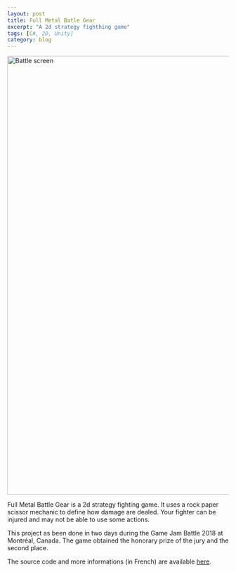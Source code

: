 ```yaml
---
layout: post
title: Full Metal Batle Gear
excerpt: "A 2d strategy fighthing game"
tags: [C#, 2D, Unity]
category: blog
---
```


<img src="/RobinDonnay/images/FMBG/BattleScreen.png" alt="Battle screen" width="1000" />

Full Metal Battle Gear is a 2d strategy fighting game. It uses a rock paper scissor mechanic to define how damage are dealed. Your fighter can be injured and may not be able to use some actions.  

This project as been done in two days during the Game Jam Battle 2018 at Montréal, Canada. The game obtained the honorary prize of the jury and the second place.  

The source code and more informations (in French) are available [here](https://github.com/Aros69/FullMetalBattleGear). 
